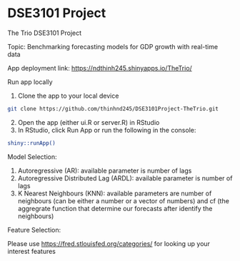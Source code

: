 # DSE3101 Project
The Trio DSE3101 Project

Topic: Benchmarking forecasting models for GDP growth with real-time data

App deployment link: https://ndthinh245.shinyapps.io/TheTrio/

Run app locally
1. Clone the app to your local device
```bash
git clone https://github.com/thinhnd245/DSE3101Project-TheTrio.git
```
2. Open the app (either ui.R or server.R) in RStudio
3. In RStudio, click Run App
or run the following in the console:
```bash
shiny::runApp()
```

Model Selection:
1. Autoregressive (AR): available parameter is number of lags
2. Autoregressive Distributed Lag (ARDL): available parameter is number of lags
3. K Nearest Neighbours (KNN): available parameters are number of neighbours (can be either a number or a vector of numbers) and cf (the aggregrate function that determine our forecasts after identify the neighbours)


Feature Selection:

Please use https://fred.stlouisfed.org/categories/ for looking up your interest features
